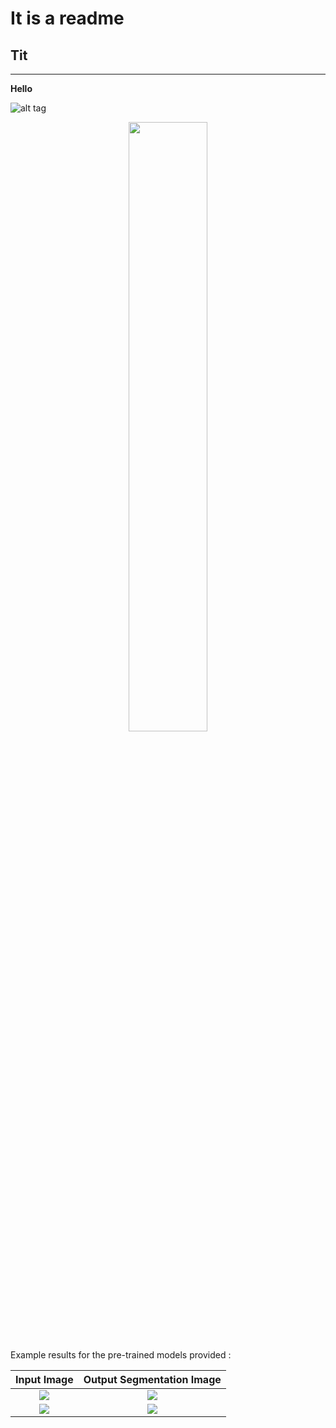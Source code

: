# It is a readme

## Tit
***

**Hello**


![alt tag](https://github.com/duiliod/Tesis/Imagen4.jpg)


<p align="center">
  <img src="https://github.com/duiliod/Tesis/blob/master/Imagen4.jpg" width="50%" >
</p>


Example results for the pre-trained models provided :

Input Image            |  Output Segmentation Image
:-------------------------:|:-------------------------:
![](https://github.com/duiliod/Tesis/Imagen182.bmp)  |  ![](https://github.com/duiliod/Tesis/Imagen182_Seg.bmp)
![](https://github.com/duiliod/Tesis/Imagen334.bmp)  |  ![](https://github.com/duiliod/Tesis/Imagen334_Seg.bmp)
